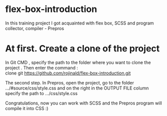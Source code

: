 # flex-box-introduction
In this training project I got acquainted with flex box, SCSS and program collector, compiler - Prepros

# At first. Create a clone of the project
In Git CMD , specify the path to the folder where you want to clone the project . Then enter the command :                                             
clone git https://github.com/rojinald/flex-box-introduction.git

The second step.
In Prepros, open the project, go to the folder .../#source/css/style.css and on the right in the OUTPUT FILE column specify the path to .../css/style.css

Congratulations, now you can work with SCSS and the Prepros program will compile it into CSS :)

